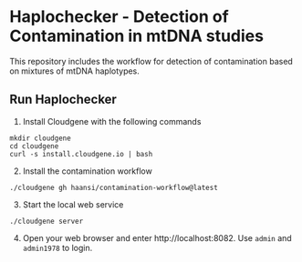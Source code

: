 # Haplochecker - Detection of Contamination in mtDNA studies

This repository includes the workflow for detection of contamination based on mixtures of mtDNA haplotypes.

## Run Haplochecker

1) Install Cloudgene with the following commands

```
mkdir cloudgene
cd cloudgene
curl -s install.cloudgene.io | bash
```

2) Install the contamination workflow

```
./cloudgene gh haansi/contamination-workflow@latest
```

3) Start the local web service
```
./cloudgene server
```

4) Open your web browser and enter http://localhost:8082. Use `admin` and `admin1978` to login.



